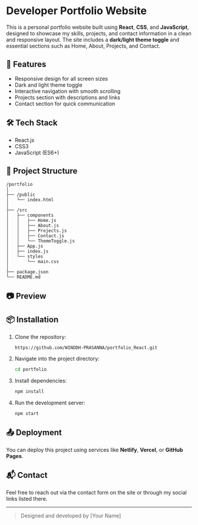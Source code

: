 
# Developer Portfolio Website

This is a personal portfolio website built using **React**, **CSS**, and **JavaScript**, designed to showcase my skills, projects, and contact information in a clean and responsive layout. The site includes a **dark/light theme toggle** and essential sections such as Home, About, Projects, and Contact.

## 🚀 Features

- Responsive design for all screen sizes
- Dark and light theme toggle
- Interactive navigation with smooth scrolling
- Projects section with descriptions and links
- Contact section for quick communication

## 🛠️ Tech Stack

- React.js
- CSS3
- JavaScript (ES6+)

## 📁 Project Structure

```
/portfolio
│
├── /public
│   └── index.html
│
├── /src
│   ├── components
│   │   ├── Home.js
│   │   ├── About.js
│   │   ├── Projects.js
│   │   ├── Contact.js
│   │   └── ThemeToggle.js
│   ├── App.js
│   ├── index.js
│   └── styles
│       └── main.css
│
├── package.json
└── README.md
```

## 📷 Preview

## 📦 Installation

1. Clone the repository:
   ```bash
   https://github.com/WINODH-PRASANNA/portfolio_React.git
   ```

2. Navigate into the project directory:
   ```bash
   cd portfolio
   ```

3. Install dependencies:
   ```bash
   npm install
   ```

4. Run the development server:
   ```bash
   npm start
   ```

## 📤 Deployment

You can deploy this project using services like **Netlify**, **Vercel**, or **GitHub Pages**.

## 📬 Contact

Feel free to reach out via the contact form on the site or through my social links listed there.

---

> Designed and developed by [Your Name]
